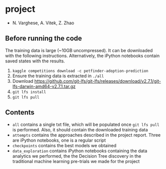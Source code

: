 # project
- N. Varghese, A. Vitek, Z. Zhao

## Before running the code
The training data is large (~10GB uncompressed). It can be downloaded with the following instructions. Alternatively, the iPython notebooks contain saved states with the results.
1. `kaggle competitions download -c petfinder-adoption-prediction`
2. Ensure the training data is extracted in `./all`
3. Download https://github.com/git-lfs/git-lfs/releases/download/v2.7.1/git-lfs-darwin-amd64-v2.7.1.tar.gz
4. `git lfs install`
5. `git lfs pull`

## Contents
- `all` contains a single txt file, which will be populated once `git lfs pull` is performed. Also, it should contain the downloaded training data
- `attempts` contains the approaches described in the project report. Three are iPython notebooks, one is a regular script
- `checkpoints` contains the best models we obtained
- `data_exploration` contains iPython notebooks containing the data analytics we performed, the the Decision Tree discovery in the traditional machine learning pre-trials we made for the project
